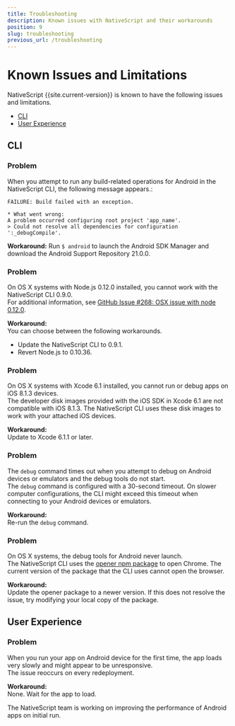 ```yaml
---
title: Troubleshooting
description: Known issues with NativeScript and their workarounds
position: 9
slug: troubleshooting
previous_url: /troubleshooting
---
```


# Known Issues and Limitations

NativeScript {{site.current-version}} is known to have the following issues and limitations.

* [CLI](#cli)
* [User Experience](#user-experience)

## CLI

### Problem

When you attempt to run any build-related operations for Android in the NativeScript CLI, the following message appears.:

```Shell
FAILURE: Build failed with an exception.

* What went wrong:
A problem occurred configuring root project 'app_name'.
> Could not resolve all dependencies for configuration ':_debugCompile'.
```

**Workaround:** Run `$ android` to launch the Android SDK Manager and download the Android Support Repository 21.0.0.

### Problem

On OS X systems with Node.js 0.12.0 installed, you cannot work with the NativeScript CLI 0.9.0.<br/>For additional information, see [GitHub Issue #268: OSX issue with node 0.12.0](https://github.com/NativeScript/nativescript-cli/issues/268).

**Workaround:**<br/>You can choose between the following workarounds.

* Update the NativeScript CLI to 0.9.1.
* Revert Node.js to 0.10.36.

### Problem

On OS X systems with Xcode 6.1 installed, you cannot run or debug apps on iOS 8.1.3 devices.<br/>The developer disk images provided with the iOS SDK in Xcode 6.1 are not compatible with iOS 8.1.3. The NativeScript CLI uses these disk images to work with your attached iOS devices.

**Workaround:**<br/>Update to Xcode 6.1.1 or later.

### Problem

The `debug` command times out when you attempt to debug on Android devices or emulators and the debug tools do not start.<br/>The `debug` command is configured with a 30-second timeout. On slower computer configurations, the CLI might exceed this timeout when connecting to your Android devices or emulators.

**Workaround:**<br/>Re-run the `debug` command.

### Problem

On OS X systems, the debug tools for Android never launch.<br/>The NativeScript CLI uses the [opener npm package](https://www.npmjs.com/package/opener) to open Chrome. The current version of the package that the CLI uses cannot open the browser.

**Workaround:**<br/>Update the opener package to a newer version. If this does not resolve the issue, try modifying your local copy of the package.

## User Experience

### Problem

When you run your app on Android device for the first time, the app loads very slowly and might appear to be unresponsive.<br/>The issue reoccurs on every redeployment.

**Workaround:**<br/>None. Wait for the app to load.

The NativeScript team is working on improving the performance of Android apps on initial run.